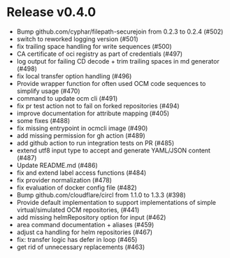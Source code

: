 # Release v0.4.0

- Bump github.com/cyphar/filepath-securejoin from 0.2.3 to 0.2.4 (#502)
- switch to reworked logging version (#501)
- fix trailing space handling for write sequences (#500)
- CA certificate of oci registry as part of credentials (#497)
- log output for failing CD decode + trim trailing spaces in md generator (#498)
- fix local transfer option handling (#496)
- Provide wrapper function for often used OCM code sequences to simplify usage (#470)
- command to update ocm cli (#491)
- fix pr test action not to fail on forked repositories (#494)
- improve documentation for attribute mapping (#405)
- some fixes (#488)
- fix missing entrypoint in ocmcli image (#490)
- add missing permission for gh action (#489)
- add github action to run integration tests on PR (#485)
- extend utf8 input type to accept and generate YAML/JSON content (#487)
- Update README.md (#486)
- fix and extend label access functions (#484)
- fix provider normalization (#478)
- fix evaluation of docker config file (#482)
- Bump github.com/cloudflare/circl from 1.1.0 to 1.3.3 (#398)
- Provide default implementation to support implementations of simple virtual/simulated OCM repositories, (#441)
- add missing helmRepository option for input (#462)
- area command documentation + aliases (#459)
- adjust ca handling for helm repositories (#467)
- fix: transfer logic has defer in loop (#465)
- get rid of unnecessary replacements (#463)
